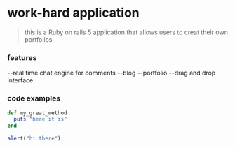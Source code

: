 # work-hard application

> this is a Ruby on rails 5 application that allows users to creat their own portfolios

### features

--real time chat engine for comments
--blog
--portfolio
--drag and drop interface

### code examples

```ruby
def my_great_method
  puts "here it is"
end
```

```javascript
alert("hi there");
```
